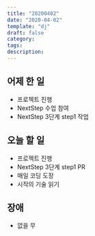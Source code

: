 ```yaml
---
title: "20200402"
date: "2020-04-02"
template: "dj"
draft: false
category:
tags:
description:
---
```



## 어제 한 일

* 프로젝트 진행
* NextStep 수업 참여
* NextStep 3단계 step1 작업

## 오늘 할 일

* 프로젝트 진행
* NextStep 3단계 step1 PR
* 매일 코딩 도장
* 시작의 기술 읽기

## 장애

* 없을 무
